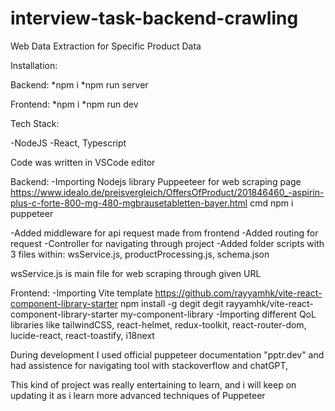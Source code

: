 # interview-task-backend-crawling
Web Data Extraction for Specific Product Data

Installation:

Backend: 
*npm i
*npm run server

Frontend:
*npm i
*npm run dev

Tech Stack:

-NodeJS -React, Typescript

Code was written in VSCode editor

Backend: -Importing Nodejs library Puppeeteer for web scraping page https://www.idealo.de/preisvergleich/OffersOfProduct/201846460_-aspirin-plus-c-forte-800-mg-480-mgbrausetabletten-bayer.html
cmd npm i puppeteer

-Added middleware for api request made from frontend 
-Added routing for request 
-Controller for navigating through project 
-Added folder scripts with 3 files within: wsService.js, productProcessing.js, schema.json

wsService.js is main file for web scraping through given URL 

Frontend: 
-Importing Vite template https://github.com/rayyamhk/vite-react-component-library-starter 
npm install -g degit degit rayyamhk/vite-react-component-library-starter my-component-library 
-Importing different QoL libraries like tailwindCSS, react-helmet, redux-toolkit, react-router-dom, lucide-react, react-toastify, i18next


During development I used official puppeteer documentation "pptr.dev" and had assistence for navigating tool with stackoverflow and chatGPT,

This kind of project was really entertaining to learn, and i will keep on updating it as i learn more advanced techniques of Puppeteer
